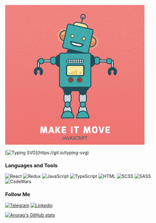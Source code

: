 ![Header](https://github.com/IlyaGoncharovY/IlyaGoncharovY/blob/main/assets/javascript.gif)

[![Typing SVG](https://readme-typing-svg.herokuapp.com/?lines=Hi!!+welcome+to+goncharovIlya+gitHub+profile!)](https://git.io/typing-svg)
### Languages and Tools
![React](https://img.shields.io/badge/-React-090909?style=for-the-badge&logo=React)
![Redux](https://img.shields.io/badge/-Redux-090909?style=for-the-badge&logo=Redux)
![JavaScript](https://img.shields.io/badge/-JavaSCript-090909?style=for-the-badge&logo=JavaScript)
![TypeScript](https://img.shields.io/badge/-TypeScript-090909?style=for-the-badge&logo=TypeScript)
![HTML](https://img.shields.io/badge/-HTML-090909?style=for-the-badge&logo=html5)
![SCSS](https://img.shields.io/badge/-SCSS-090909?style=for-the-badge&logo=cssmodules)
![SASS](https://img.shields.io/badge/-sass-090909?style=for-the-badge&logo=sass)
![CodeWars](https://img.shields.io/badge/-CodeWars-090909?style=for-the-badge&logo=CodeWars)

### Follow Me
[![Telegram](https://img.shields.io/badge/-Telegram-090909?style=for-the-badge&logo=telegram)](https://t.me/ilyaGoncharov93)
[![Linkedin](https://img.shields.io/badge/-Linkedin-090909?style=for-the-badge&logo=linkedin)](https://www.linkedin.com/in/илья-гончаров-345424241/)


[![Anurag's GitHub stats](https://github-readme-stats.vercel.app/api?username=IlyaGoncharovY&show_icons=true)](https://github.com/IlyaGoncharovY/github-readme-stats)
